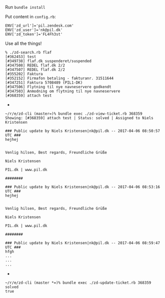 Run `bundle install`

Put content in `config.rb`:

    ENV['zd_url']='pil.zendesk.com'
    ENV['zd_user']='nk@pil.dk'
    ENV['zd_token']='FL4Fh3st'

Use all the things!

    % ./zd-search.rb flaf
    [#362453] test
    [#349738] flaf.dk suspenderet/suspended
    [#347508] REDEL flaf.dk 2/2
    [#347507] REDEL flaf.dk 2/2
    [#355202] Faktura
    [#352152] Firmafon betaling - fakturanr. 31511644
    [#347251] Faktura 5708489 (PIL1-DK)
    [#347506] Flytning til nye navneservere godkendt
    [#347503] Anmodning om flytning til nye navneservere
    [#368359] attach test

-

    ~/r/e/zd-cli (master=)% bundle exec ./zd-view-ticket.rb 368359
    Showing: [#368359] attach test | Status: solved | Assigned to Niels Kristensen

    ### Public update by Niels Kristensen|nk@pil.dk -- 2017-04-06 08:50:57 UTC ###
    hejhej


    Venlig hilsen, Best regards, Freundliche Grüße

    Niels Kristensen

    PIL.dk | www.pil.dk

    ########

    ### Public update by Niels Kristensen|nk@pil.dk -- 2017-04-06 08:53:16 UTC ###
    hejhej


    Venlig hilsen, Best regards, Freundliche Grüße

    Niels Kristensen

    PIL.dk | www.pil.dk

    ########

    ### Public update by Niels Kristensen|nk@pil.dk -- 2017-04-06 08:59:47 UTC ###
    hfgh
    ...
    ...
    ...

-

    ~/r/e/zd-cli (master *=)% bundle exec ./zd-update-ticket.rb 368359 solved
    true


